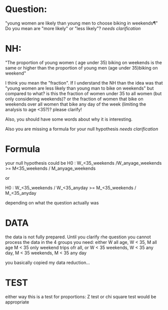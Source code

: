 # Question: 

"young women are likely than young men to choose biking in weekends¶"
Do you mean are "more likely" or "less likely"?
_needs clarification_

# NH:
"The proportion of young women ( age under 35) biking on weekends is the same or higher than the proportion of young men (age under 35)biking on weekend"

I think you mean the "fraction". 
If I understand the NH than the idea was that "young women are less likely than young man to bike on weekends" 
but compared to what? is this the fraction of women under 35 to all women (but only considering weekends)? or the fraction of women that bike on weekends over all women that bike any day of the week (limiting the analysis to age <35?)? please clarify!

Also, you should have some words about why it is interesting.

Also you are missing a formula for your null hypothesis
_needs clarification_

# Formula
your null hypothesis could be 
H0 : W_<35_weekends /W_anyage_weekends >= M<35_weekends / M_anyage_weekends

or 

H0 : W_<35_weekends / W_<35_anyday >= M_<35_weekends / M_<35_anyday

depending on what the question actually was

# DATA

the data is not fully prepared. Until you clarify rhe question you cannot process the data in the 4 groups you need:
either W all age, W < 35, M all age M < 35 only weekend trips ofr all, or 
W < 35 weekends, W < 35 any day, M < 35 weekends, M < 35 any day 

you basically copied my data reduction...

# TEST

either way this is a test for proportions: Z test or chi square test would be appropriate
